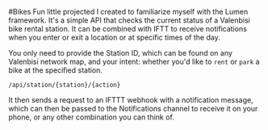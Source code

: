 #Bikes
Fun little projected I created to familiarize myself with the Lumen framework.
It's a simple API that checks the current status of a Valenbisi bike rental station.
It can be combined with IFTT to receive notifications when you enter or exit a location
or at specific times of the day.

You only need to provide the Station ID, which can be found on any Valenbisi network map,
and your intent: whether you'd like to `rent` or `park` a bike at the specified station.
```
/api/station/{station}/{action}
```
It then sends a request to an IFTTT webhook with a notification message, which can
then be passed to the Notifications channel to receive it on your phone,
or any other combination you can think of.
